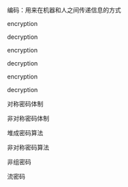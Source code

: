 编码：用来在机器和人之间传递信息的方式









encryption

decryption



encryption



decryption



encryption



decryption



对称密码体制



非对称密码体制



堆成密码算法

非对称密码算法



非组密码

流密码
